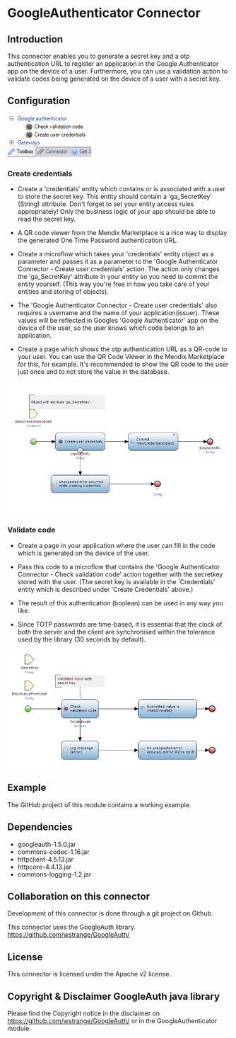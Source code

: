 # GoogleAuthenticator Connector
 
## Introduction

This connector enables you to generate a secret key and a otp authentication URL to register an application in the Google Authenticator app on the device of a user. Furthermore, you can use a validation action to validate codes being generated on the device of a user with a secret key.

## Configuration
 ![Available actions][3] 
 
### Create credentials
 
 - Create a 'credentials' entity which contains or is associated with a user to store the secret key. This entity should contain a 'ga_SecretKey' (String) attribute. Don't forget to set your entity access rules appropriately! Only the business logic of your app should be able to read the secret key.

 - A QR code viewer from the Mendix Marketplace is a nice way to display the generated One Time Password authentication URL.

  - Create a microflow which takes your 'credentials' entity object as a parameter and passes it as a parameter to the 'Google Authenticator Connector - Create user credentials' action. The action only changes the 'ga_SecretKey' attribute in your entity so you need to commit the entity yourself. (This way you're free in how you take care of your entities and storing of objects). 
 
 - The 'Google Authenticator Connector - Create user credentials' also requires a username and the name of your application(issuer). These values will be reflected in Googles 'Google Authenticator' app on the device of the user, so the user knows which code belongs to an application.
 
 - Create a page which shows the otp authentication URL as a QR-code to your user. You can use the QR Code Viewer in the Mendix Marketplace for this, for example. It's recommended to show the QR code to the user just once and to not store the value in the database.
  
![Create credentials][1]

### Validate code

- Create a page in your application where the user can fill in the code which is generated on the device of the user. 

- Pass this code to a microflow that contains the 'Google Authenticator Connector - Check validation code' action together with the secretkey stored with the user. (The secret key is available in the 'Credentials' entity which is described under 'Create Credentials' above.)

- The result of this authentication (boolean) can be used in any way you like.

- Since TOTP passwords are time-based, it is essential that the clock of both the server and the client are synchronised within the tolerance used by the library (30 seconds by default).

![Validate code][2]


## Example
The GitHub project of this module contains a working example.

## Dependencies

- googleauth-1.5.0.jar
- commons-codec-1.16.jar
- httpclient-4.5.13.jar
- httpcore-4.4.13.jar
- commons-logging-1.2.jar

## Collaboration on this connector

Development of this connector is done through a git project on Github.

This connector uses the GoogleAuth library. https://github.com/wstrange/GoogleAuth/

## License

This connector is licensed under the Apache v2 license.

## Copyright & Disclaimer GoogleAuth java library
Please find the Copyright notice in the disclaimer on https://github.com/wstrange/GoogleAuth/ or in the GoogleAuthenticator module.

  [1]: https://raw.githubusercontent.com/RoelandSalij/GoogleAuthenticator/master/docs/images/CreateCredentials.PNG
  [2]: https://raw.githubusercontent.com/RoelandSalij/GoogleAuthenticator/master/docs/images/ValidateUserInput.PNG
  [3]: https://raw.githubusercontent.com/RoelandSalij/GoogleAuthenticator/master/docs/images/Actions.PNG
